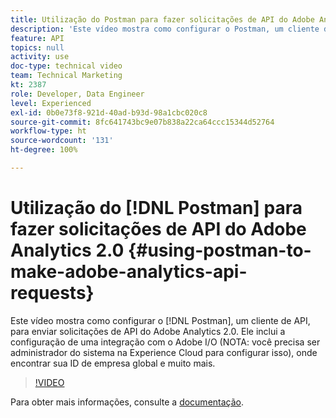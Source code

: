 ```yaml
---
title: Utilização do Postman para fazer solicitações de API do Adobe Analytics 2.0
description: 'Este vídeo mostra como configurar o Postman, um cliente de API, para enviar solicitações de API do Adobe Analytics 2.0. Ele inclui a configuração de uma integração com o Adobe I/O (NOTA: você precisa ser administrador de sistema na Experience Cloud para configurar isso), onde encontrar sua ID de empresa global e muito mais.'
feature: API
topics: null
activity: use
doc-type: technical video
team: Technical Marketing
kt: 2387
role: Developer, Data Engineer
level: Experienced
exl-id: 0b0e73f8-921d-40ad-b93d-98a1cbc020c8
source-git-commit: 8fc641743bc9e07b838a22ca64ccc15344d52764
workflow-type: ht
source-wordcount: '131'
ht-degree: 100%

---
```


# Utilização do [!DNL Postman] para fazer solicitações de API do Adobe Analytics 2.0 {#using-postman-to-make-adobe-analytics-api-requests}

Este vídeo mostra como configurar o [!DNL Postman], um cliente de API, para enviar solicitações de API do Adobe Analytics 2.0. Ele inclui a configuração de uma integração com o Adobe I/O (NOTA: você precisa ser administrador do sistema na Experience Cloud para configurar isso), onde encontrar sua ID de empresa global e muito mais.

>[!VIDEO](https://video.tv.adobe.com/v/25889/?quality=12&learn=on)

Para obter mais informações, consulte a [documentação](https://www.adobe.io/apis/experiencecloud/analytics/docs.html#!AdobeDocs/analytics-2.0-apis/master/oauth-postman.md).
